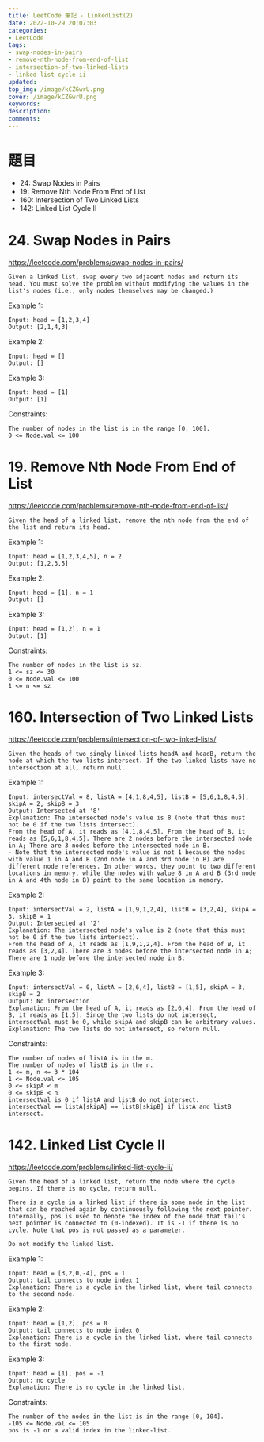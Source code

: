 ```yaml
---
title: LeetCode 筆記 - LinkedList(2)
date: 2022-10-29 20:07:03
categories:
- LeetCode
tags:
- swap-nodes-in-pairs
- remove-nth-node-from-end-of-list
- intersection-of-two-linked-lists
- linked-list-cycle-ii
updated:
top_img: /image/kCZGwrU.png
cover: /image/kCZGwrU.png
keywords:
description:
comments:
---
```

# 題目
- 24: Swap Nodes in Pairs
- 19: Remove Nth Node From End of List
- 160: Intersection of Two Linked Lists
- 142: Linked List Cycle II

# 24. Swap Nodes in Pairs
https://leetcode.com/problems/swap-nodes-in-pairs/

```
Given a linked list, swap every two adjacent nodes and return its head. You must solve the problem without modifying the values in the list's nodes (i.e., only nodes themselves may be changed.)
```

Example 1:
```
Input: head = [1,2,3,4]
Output: [2,1,4,3]
```

Example 2:
```
Input: head = []
Output: []
```

Example 3:
```
Input: head = [1]
Output: [1]
```

Constraints:
```
The number of nodes in the list is in the range [0, 100].
0 <= Node.val <= 100
```

# 19. Remove Nth Node From End of List
https://leetcode.com/problems/remove-nth-node-from-end-of-list/

```
Given the head of a linked list, remove the nth node from the end of the list and return its head.
```

Example 1:
```
Input: head = [1,2,3,4,5], n = 2
Output: [1,2,3,5]
```

Example 2:
```
Input: head = [1], n = 1
Output: []
```

Example 3:
```
Input: head = [1,2], n = 1
Output: [1]
```

Constraints:
```
The number of nodes in the list is sz.
1 <= sz <= 30
0 <= Node.val <= 100
1 <= n <= sz
```


# 160. Intersection of Two Linked Lists
https://leetcode.com/problems/intersection-of-two-linked-lists/

```
Given the heads of two singly linked-lists headA and headB, return the node at which the two lists intersect. If the two linked lists have no intersection at all, return null.
```

Example 1:
```
Input: intersectVal = 8, listA = [4,1,8,4,5], listB = [5,6,1,8,4,5], skipA = 2, skipB = 3
Output: Intersected at '8'
Explanation: The intersected node's value is 8 (note that this must not be 0 if the two lists intersect).
From the head of A, it reads as [4,1,8,4,5]. From the head of B, it reads as [5,6,1,8,4,5]. There are 2 nodes before the intersected node in A; There are 3 nodes before the intersected node in B.
- Note that the intersected node's value is not 1 because the nodes with value 1 in A and B (2nd node in A and 3rd node in B) are different node references. In other words, they point to two different locations in memory, while the nodes with value 8 in A and B (3rd node in A and 4th node in B) point to the same location in memory.
```

Example 2:
```
Input: intersectVal = 2, listA = [1,9,1,2,4], listB = [3,2,4], skipA = 3, skipB = 1
Output: Intersected at '2'
Explanation: The intersected node's value is 2 (note that this must not be 0 if the two lists intersect).
From the head of A, it reads as [1,9,1,2,4]. From the head of B, it reads as [3,2,4]. There are 3 nodes before the intersected node in A; There are 1 node before the intersected node in B.
```

Example 3:
```
Input: intersectVal = 0, listA = [2,6,4], listB = [1,5], skipA = 3, skipB = 2
Output: No intersection
Explanation: From the head of A, it reads as [2,6,4]. From the head of B, it reads as [1,5]. Since the two lists do not intersect, intersectVal must be 0, while skipA and skipB can be arbitrary values.
Explanation: The two lists do not intersect, so return null.
```

Constraints:
```
The number of nodes of listA is in the m.
The number of nodes of listB is in the n.
1 <= m, n <= 3 * 104
1 <= Node.val <= 105
0 <= skipA < m
0 <= skipB < n
intersectVal is 0 if listA and listB do not intersect.
intersectVal == listA[skipA] == listB[skipB] if listA and listB intersect.
```


# 142. Linked List Cycle II
https://leetcode.com/problems/linked-list-cycle-ii/

```
Given the head of a linked list, return the node where the cycle begins. If there is no cycle, return null.

There is a cycle in a linked list if there is some node in the list that can be reached again by continuously following the next pointer. Internally, pos is used to denote the index of the node that tail's next pointer is connected to (0-indexed). It is -1 if there is no cycle. Note that pos is not passed as a parameter.

Do not modify the linked list.
```

Example 1:
```
Input: head = [3,2,0,-4], pos = 1
Output: tail connects to node index 1
Explanation: There is a cycle in the linked list, where tail connects to the second node.
```

Example 2:
```
Input: head = [1,2], pos = 0
Output: tail connects to node index 0
Explanation: There is a cycle in the linked list, where tail connects to the first node.
```

Example 3:
```
Input: head = [1], pos = -1
Output: no cycle
Explanation: There is no cycle in the linked list.
```

Constraints:
```
The number of the nodes in the list is in the range [0, 104].
-105 <= Node.val <= 105
pos is -1 or a valid index in the linked-list.
```